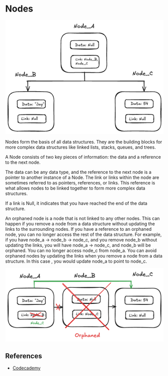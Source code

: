 # Nodes

![Node](Node.png)

Nodes form the basis of all data structures. They are the building blocks for more complex data structures like linked lists, stacks, queues, and trees.

A Node consists of two key pieces of information: the data and a reference to the next node.

The data can be any data type, and the reference to the next node is a pointer to another instance of a Node. The link or links within the node are sometimes referred to as pointers, references, or links. This reference is what allows nodes to be linked together to form more complex data structures.

If a link is Null, it indicates that you have reached the end of the data structure.

An orphaned node is a node that is not linked to any other nodes. This can happen if you remove a node from a data structure without updating the links to the surrounding nodes. If you have a reference to an orphaned node, you can no longer access the rest of the data structure. For example, if you have node_a -> node_b -> node_c, and you remove node_b without updating the links, you will have node_a -> node_c, and node_b will be orphaned. You can no longer access node_c from node_a. You can avoid orphaned nodes by updating the links when you remove a node from a data structure. In this case , you would update node_a to point to node_c.

![Node](Node_Orphan.png)

## References

- [Codecademy](https://www.codecademy.com)